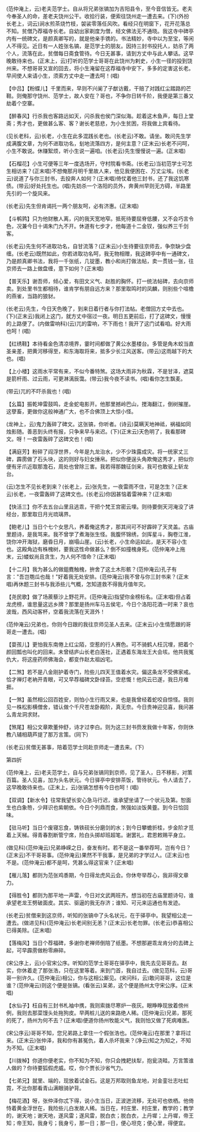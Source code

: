 <!-- { "loadSidebar": true } -->
(范仲淹上，云)老夫范学士。自从将兄弟张镐加为吉阳县令，至今音信皆无。老夫今奉圣人的命，差老夫饶州公干。收拾行装，便索往饶州走一遭去来。(下)(外扮长老上，词云)涧水煎茶烧竹枝，袈裟零落任风吹。看经只在明窗下，花开花落总不知。贫僧乃荐福寺长老。自幼出家剃度为僧，经文佛法无不通晓。我这寺中碑亭内有一统碑文，是颜真卿写的，就是他亲手镌的。书法精妙，寺中以为至宝，等闲人不得见。近日有一人姓张名镐，是范学士的朋友。因持三封书投托人，妨杀了两个人，流落在此，贫僧每日斋食管待。今日无甚事，请到方丈中与此人攀话。这早晚敢待来也。(正末上，云)打听的范学士哥哥在此饶州为剌史，小生一径的投到饶州来。不想哥哥又宣的回去，将小生淹留在这荐福寺中安下，多多的定害这长老。早间使人来请小生，须索方丈中走一遭去呵！(唱)

【中吕】【粉蝶儿】千里而来，早则不兴阑了子猷访戴，干赔了对践红尘踏路的芒鞋。则俺那守饶州、范学士，故人安在？哥也，不争你日转千阶，我便是第三番又劫着个空寨。

【醉春风】行杀我也客路远如天，闪杀我也侯门深似海。趁着这木鱼声，每日上堂斋；秀才也，更做甚么客、客？谢长老慈悲，为小生贫困，将我做上宾看待。

(见长老科，云)长老，小生在此多混践长老也。(长老云)不敢。请坐。敢问先生学成满腹文章，为何不进取功名，刬地流落四方，是何主意？(正末云)长老不问呵，小生不敢说。休赚絮烦，听小生说一遍咱。(长老云)先生慢慢说一遍。(正末唱)

【石榴花】小生可便等三年一度选场开，守村院看书斋。(长老云)当初范学士可怎生相访来？(正末唱)不想俺那月明千里故人来，他见我便困在、万丈尘埃。(长老云)说道了与你三封书，去投奔人如何？(正末唱)倚仗着他三封书，还了我这饥寒债。(带云)好处托生也。(唱)先妨杀一个洛阳的员外，奔黄州早则无方碍，半路里先引的一个旋风来。

(长老云)先生但肯谒托一两个朋友呵，必有济惠。(正末唱)

【斗鹌鹑】只为他财散人离，闪的我天宽地窄。抵死待要屈脊低腰，又不会巧言令色，况兼今日十谒朱门九不开。休道有七步才，他每道十二金钗，强似养三千剑客。

(长老云)先生何不进取功名，自甘流落？(正末云)小生待要往京师去，争奈缺少盘缠。(长老云)既然如此，你若进取功名呵，我无物相赠，我这碑亭中有一通碑文，乃是颜真卿书法，我将一千张纸，几锭墨，教小和尚打做法帖，卖一贯钱一张，往京师去一路上做盘缠，意下如何？(正末唱)

【普天乐】谢吾师，倾心爱，有田文义气、赵胜的胸怀。打一统法帖碑，去向京师卖。到处里书生都相待，谁肯学有朋自远方来？那里取鸣时的凤麟，则别些个喧檐的燕雀，当路的狼豺。

(长老云)先生，今日天色晚了，到来日着行者与你打法帖。老僧回方丈中去也。(下)(正末云)我闭上这门，就方丈中宿过一夜。明日五更前后，打了这碑文，慢慢的上路便了。(内做雷响科)(云)兀的雷响，不下雨也！我开了这门试看咱。好大雨也呵！(唱)

【红绣鞋】本待看金色清凉境界，霎时间都做了黄公水墨楼台。多管是角木蛟当直圣亲差，把黄河移得至，和东海取将来，抵多少长江风送客。(带云)这雨越下的大也。(唱)

【上小楼】这雨水平常有来，不似今番特煞。这场大雨非为秋霖，不是甘泽，遮莫是箭杆雨、过云雨，可更淋漓辰霭。(带云)我今夜不读书。(唱)看你怎生飘麦。

(带云)兀的不吓杀我也！(唱)

【幺篇】振乾坤雷鼓鸣，走金蛇电影开。他那里撼岭巴山，搅海翻江，倒树摧崖。这孽畜，更做你这般神通广大，也不合佛顶上大惊小怪。

(龙神上，云)鬼力轰碎了碑文。这张镐，你听者。(诗云)莫瞒天地神祗，祸福如同烛影随。善恶到头终有报，只争来早与来迟。(下)(正末云)天色明了，我看那碑文。呀！一夜雷轰碎了这碑文也！(唱)

【满庭芳】粉碎了阎浮世界，今年是九龙治水，少不少珠露成灾。将一统家丈三碑，霹雳做了石头块，这的则好与妇女捶帛。把似你便逞头角欺俺这秀才，把似你便有牙爪近取那澹石，周处也曾除三害。我若得那魏征剑来，我可也敢驱上斩龙台。

(云)怎生不见长老到来？(长老上，云)张先生，一夜雷雨不住，可是怎生？(正末云)长老，一夜雷轰碎了这碑文也。(长老云)你因甚恼着雷神来？(正末唱)

【快活三】你不去五台山里且逃乖，干把个梵王宫密云埋。则待要倒天河淹没了讲经台，那里取日月光琉璃界。

【鲍老儿】当日个七个女思凡，养着俺这秀才，那其间可不好霹碎了天灵盖。古庙里题诗，是我骂来。我不曾学了煮海张生怪。我腹怀锦绣，剑挥星斗，胸卷江淮，饶你冲开海狱，磨昏日月，崩塌山崖。(云)长老，小生命运如此，是天不容小生也。这殿角边有株槐树，要我这性命做甚么？倒不如撞槐身死。(范仲淹冲上拖末，云)蝼蚁尚且贪生，为人何不惜命？(正末唱)

【十二月】我为甚么的做鉏麑触槐，拚舍了这土木形骸？(范仲淹云)孔子有言："吾岂匏瓜也哉！"好着我无处安排。(范仲淹云)我不曾与你三封书来？(正末唱)再休题三封书与我添些儿气概，怎知道救不得我月值年灾。

【尧民歌】做了场蒺藜沙上野花开。(范仲淹云)指望你金榜标名。(正末唱)但占着龙虎榜，谁思量这远乡牌？那里是扬州车马五侯宅，今日个洛阳花酒一时来？哀也波哉，西风动客杯，空着我流落在天涯外！

(范仲淹云)兄弟也，你则今日跟的我往京师见圣人去来。(正末云)小生情愿跟的哥哥走一遭去。(唱)

【耍孩儿】更怕我东南倦上红尘陌，空惹的行人赛色。可不骑鹤人枉沉埋，把着个颜回瓢也叫化的回来。未曾结庐山长老白莲社，正遇着东海龙王大会垓。他共我冤仇大，将这座药师佛海会，都变作赵太祖凶宅。

【二煞】若不是八金刚护着寺门，险些儿四天王值着水灾。偏这条龙不受佛家戒。恰才禅灯老衲开青眼，可又早荐福碑文卧绿苔。空悲慨！他风云已遂，我日月难捱。

【一煞】虽然相公回百姓安，则怕小生行雨又来，也是我曾经着蛇咬自惊怪。我则见一株松影横僧舍，错认做个千尺苍龙卧殿阶，真无奈。今日贵神迎见喜，我问甚么青龙洞求财。

【煞尾】相公文章欺董仲舒，诗才过李白。则为这三封书赍发我做十年客，你则休教八辅相葫芦提了那万言策。(同下)

(长老云)贫僧无甚事，陪着范学士同赴京师走一遭去来。(下)


第四折

(范仲淹上，云)老夫范学士，自与兄弟张镐同到京师，见了圣人，日不移影，对策百篇。圣人见喜，加为头名状元。今日驿亭中安排茶饭，管待状元。令人请去了，这早晚敢待来也。(正末上，云)张镐怎想有今日也呵！(唱)

【双调】【新水令】往常我望长安心急马行迟，谁承望坐请了一个状元及第。恕面生也白象笏，少拜识也紫朝依。今日个列鼎而食，煞强如淡饭黄虀。到今日恰回味。

【驻马听】当日个废寝忘食，铸铁砚长分磨剑的水；到今日攀蟾折桂，步金阶才觅着上天梯。得青春割断管宁席，险白头掷却班超笔。谢罢礼，君恩敕赐平身立。

(做见科)(范仲淹云)兄弟峥嵘之日，奋发有时。若不是这一番举荐呵，岂有今日？(正末云)不干哥哥事。(范仲淹云)果然不干我事，是兄弟的才学过人。(正末云)也不是。(范仲淹云)都不是呵，凭甚么得这官来？(正末唱)

【雁儿落】都则为范张鸡黍期，今日得龙虎风云会。你休夸举荐心，我非得文章力。

【得胜令】都则为那平地一声雷，今日对文武两班齐。想当初在古庙里题诗句，谁承望老龙王劈破面皮。其实、驱逼的我无存济；谁知、可元来运通也有发迹。

(长老云)贫僧来到这京师，听知的张镐中了头名状元，在于驿亭中。我望相公走一遭去。(做进见科)(范仲淹云)长老间别无恙？(正末云)长老勿罪。(长老云)恭喜相公已得美除。(正末唱)

【落梅风】当日个荐福碑，多谢你老禅师倒陪了纸墨。不想那避乖龙肯分的去碑上起，可早霹雳做粉零麻碎。

(宋公序上，云)小官宋公序。听知的范学士哥哥在驿亭中，我先去见哥哥去。赵实，你休着走了那张浩，只在这里等着。来到门首，我自过去。(做见范科，云)哥哥一别许久。(范仲淹云)相公，你与这相公厮见。(宋问科，云)敢问哥哥，这位是谁？(范仲淹云)则这个便是张镐。(看张云)呆弟，这个便是扬州太守宋公序。(正末唱)

【水仙子】枉自有三封书札袖中携，我则索拨尽寒炉一夜灰。眼睁睁现放着傍州例，我则去那菜馒头处拖狗皮。早两桩儿送的来路绝人稀。(范仲淹云)兄弟，那死的死了，扬州为何不去？(正末唱)便道你扬州牧能义气，我则怕又做了死病难医。

(宋公序云)哥哥不知，您兄弟路上拿住一个假张浩也。(范仲淹云)在那里？拿将过来。(正末云)张仲泽，我和你有甚冤仇，着人杀坏我来？(净云)知之为知之，不知为不知。(正末唱)

【川拨棹】你道你便老实，你不知为不知，你只会拽耙扶犁，抱瓮浇畦。万言策谁人做的？你待要狐假虎威。哎，你个贾长沙省气力。

【七弟兄】就里、端的，现放着试金石。这是万邦取则鱼龙地，对金銮壮志吐虹霓，不比你那看青山满眼骑驴背。

【梅花酒】呀，张仲泽你忒下得，说小生当日，正波迸流移，无处可也依栖。他倚恃着黄金浮世在，我险些儿白发故人稀。当日在，村庄里、村庄里，教学的；教学的，谢天地；谢天地，遂风雷；遂风雷，脱白衣；脱白衣，上丹墀；上丹墀，帝王知；帝王知，我身亏；我身亏，那一日；那一日，便心坦克；便心里，得便宜。

